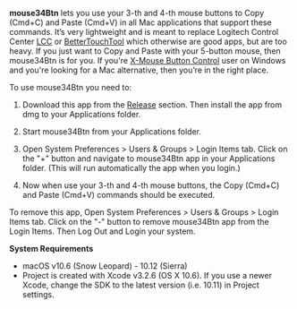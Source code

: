 **mouse34Btn** lets you use your 3-th and 4-th mouse buttons to Copy (Cmd+C) and Paste (Cmd+V) in all Mac applications that support these commands. It’s very lightweight and is meant to replace Logitech Control Center [LCC](http://support.logitech.com/en_us/software/logitech-control-center-for-macintosh-os-x") or [BetterTouchTool](https://www.boastr.net/) which otherwise are good apps, but are too heavy. If you just want to Copy and Paste with your 5-button mouse, then mouse34Btn is for you.
If you're [X-Mouse Button Control](https://www.highrez.co.uk/downloads/xmousebuttoncontrol.htm) user on Windows  and you're looking for a Mac alternative, then you’re in the right place.
				
To use mouse34Btn you need to:

1. Download this app from the [Release](https://github.com/fiery-/mouse34Btn/releases) section. Then install the app from dmg to your Applications folder.

2. Start mouse34Btn from your Applications folder.

3. Open System Preferences > Users & Groups > Login Items tab. Click on the "+" button and navigate to mouse34Btn app in your Applications folder. (This will run automatically the app when you login.)

4. Now when use your 3-th and 4-th mouse buttons, the Copy (Cmd+C) and Paste (Cmd+V) commands should be executed.

To remove this app, Open System Preferences > Users & Groups > Login Items tab. Click on the "-" button to remove mouse34Btn app from the Login Items. Then Log Out and Login your system.

<p><b>System Requirements</b></p>
<ul>
<li>macOS v10.6 (Snow Leopard) - 10.12 (Sierra)</li>
<li>Project is created with Xcode v3.2.6 (OS X 10.6). If you use a newer Xcode, change the SDK to the latest version (i.e. 10.11) in Project settings.</li>
</ul>
